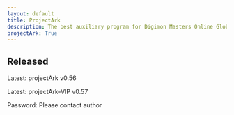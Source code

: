 ```yaml
---
layout: default
title: ProjectArk
description: The best auxiliary program for Digimon Masters Online Global
projectArk: True
---
```

<h2>Released</h2>
<p>Latest: <a style="text-decoration:none;" href="/projectArk_free.exe">projectArk v0.56</a></p>
<p>Latest: <a style="text-decoration:none;" href="/projectArk/download/projectArk.exe">projectArk-VIP v0.57</a></p>
<p>Password: Please contact author</p>